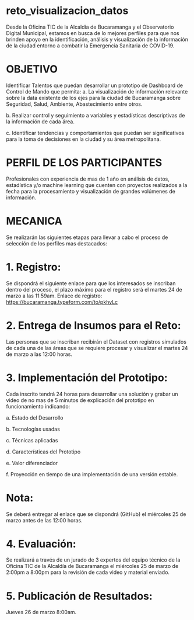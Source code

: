 # reto_visualizacion_datos
Desde la Oficina TIC de la Alcaldía de Bucaramanga y el Observatorio Digital Municipal, estamos en busca de lo mejores perfiles para que nos brinden apoyo en la identificación, análisis y visualización de la información de la ciudad entorno a combatir la Emergencia Sanitaria de COVID-19.

# OBJETIVO
Identificar Talentos que puedan desarrollar un prototipo de Dashboard de Control de Mando que permita:
a.	La visualización de información relevante sobre la data existente de los ejes para la ciudad de Bucaramanga sobre Seguridad, Salud, Ambiente,  Abastecimiento entre otros.

b.	Realizar control y seguimiento a variables y estadísticas descriptivas de la información de cada área.

c.	Identificar tendencias y comportamientos que puedan ser significativos para la toma de decisiones en la ciudad y su área metropolitana.

# PERFIL DE LOS PARTICIPANTES 
Profesionales con experiencia de mas de 1 año en análisis de datos, estadística y/o machine learning que cuenten con proyectos realizados a la fecha para la procesamiento y visualización de grandes volúmenes de información.

# MECANICA 
Se realizarán las siguientes etapas para llevar a cabo el proceso de selección de los perfiles mas destacados:

# 1.	Registro: 
Se dispondrá el siguiente enlace para que los interesados se inscriban dentro del proceso, el plazo máximo para el registro será el martes 24 de marzo a las 11:59am.
Enlace de registro: https://bucaramanga.typeform.com/to/pkhyLc

# 2.	Entrega de Insumos para el Reto: 
Las personas que se inscriban recibirán el Dataset con registros simulados de cada una de las áreas que se requiere procesar y visualizar el martes 24 de marzo a las 12:00 horas.

# 3.	Implementación del Prototipo: 
Cada inscrito tendrá 24 horas para desarrollar una solución y grabar un video de no mas de 5 minutos de explicación del prototipo en funcionamiento indicando:

a.	Estado del Desarrollo

b.	Tecnologías usadas

c.	Técnicas aplicadas

d.	Características del Prototipo

e.	Valor diferenciador

f.	Proyección en tiempo de una implementación de una versión estable.

# Nota: 
Se deberá entregar al enlace que se dispondrá (GitHub) el miércoles 25 de marzo antes de las 12:00 horas.

# 4.	Evaluación: 
Se realizará a través de un jurado de 3 expertos del equipo técnico de la Oficina TIC de la Alcaldía de Bucaramanga el miércoles 25 de marzo de 2:00pm a 8:00pm para la revisión de cada video y material enviado.

# 5.	Publicación de Resultados: 
Jueves 26 de marzo 8:00am.
